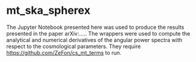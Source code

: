 # mt_ska_spherex

The Jupyter Notebook presented here was used to produce the results presented in the paper arXiv:..... The wrappers were used to compute the analytical and numerical derivatives of the angular power spectra with respect to the cosmological parameters. They require https://github.com/ZeFon/cs_mt_terms to run.
